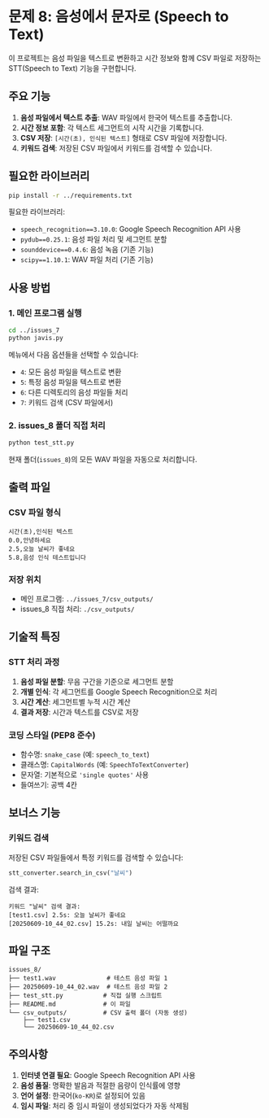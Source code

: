 # 문제 8: 음성에서 문자로 (Speech to Text)

이 프로젝트는 음성 파일을 텍스트로 변환하고 시간 정보와 함께 CSV 파일로 저장하는 STT(Speech to Text) 기능을 구현합니다.

## 주요 기능

1. **음성 파일에서 텍스트 추출**: WAV 파일에서 한국어 텍스트를 추출합니다.
2. **시간 정보 포함**: 각 텍스트 세그먼트의 시작 시간을 기록합니다.
3. **CSV 저장**: `[시간(초), 인식된 텍스트]` 형태로 CSV 파일에 저장합니다.
4. **키워드 검색**: 저장된 CSV 파일에서 키워드를 검색할 수 있습니다.

## 필요한 라이브러리

```bash
pip install -r ../requirements.txt
```

필요한 라이브러리:
- `speech_recognition==3.10.0`: Google Speech Recognition API 사용
- `pydub==0.25.1`: 음성 파일 처리 및 세그먼트 분할
- `sounddevice==0.4.6`: 음성 녹음 (기존 기능)
- `scipy==1.10.1`: WAV 파일 처리 (기존 기능)

## 사용 방법

### 1. 메인 프로그램 실행

```bash
cd ../issues_7
python javis.py
```

메뉴에서 다음 옵션들을 선택할 수 있습니다:
- `4`: 모든 음성 파일을 텍스트로 변환
- `5`: 특정 음성 파일을 텍스트로 변환
- `6`: 다른 디렉토리의 음성 파일들 처리
- `7`: 키워드 검색 (CSV 파일에서)

### 2. issues_8 폴더 직접 처리

```bash
python test_stt.py
```

현재 폴더(`issues_8`)의 모든 WAV 파일을 자동으로 처리합니다.

## 출력 파일

### CSV 파일 형식
```csv
시간(초),인식된 텍스트
0.0,안녕하세요
2.5,오늘 날씨가 좋네요
5.8,음성 인식 테스트입니다
```

### 저장 위치
- 메인 프로그램: `../issues_7/csv_outputs/`
- issues_8 직접 처리: `./csv_outputs/`

## 기술적 특징

### STT 처리 과정
1. **음성 파일 분할**: 무음 구간을 기준으로 세그먼트 분할
2. **개별 인식**: 각 세그먼트를 Google Speech Recognition으로 처리
3. **시간 계산**: 세그먼트별 누적 시간 계산
4. **결과 저장**: 시간과 텍스트를 CSV로 저장

### 코딩 스타일 (PEP8 준수)
- 함수명: `snake_case` (예: `speech_to_text`)
- 클래스명: `CapitalWords` (예: `SpeechToTextConverter`)
- 문자열: 기본적으로 `'single quotes'` 사용
- 들여쓰기: 공백 4칸

## 보너스 기능

### 키워드 검색
저장된 CSV 파일들에서 특정 키워드를 검색할 수 있습니다:

```python
stt_converter.search_in_csv("날씨")
```

검색 결과:
```
키워드 "날씨" 검색 결과:
[test1.csv] 2.5s: 오늘 날씨가 좋네요
[20250609-10_44_02.csv] 15.2s: 내일 날씨는 어떨까요
```

## 파일 구조

```
issues_8/
├── test1.wav              # 테스트 음성 파일 1
├── 20250609-10_44_02.wav  # 테스트 음성 파일 2
├── test_stt.py           # 직접 실행 스크립트
├── README.md             # 이 파일
└── csv_outputs/          # CSV 출력 폴더 (자동 생성)
    ├── test1.csv
    └── 20250609-10_44_02.csv
```

## 주의사항

1. **인터넷 연결 필요**: Google Speech Recognition API 사용
2. **음성 품질**: 명확한 발음과 적절한 음량이 인식률에 영향
3. **언어 설정**: 한국어(`ko-KR`)로 설정되어 있음
4. **임시 파일**: 처리 중 임시 파일이 생성되었다가 자동 삭제됨 